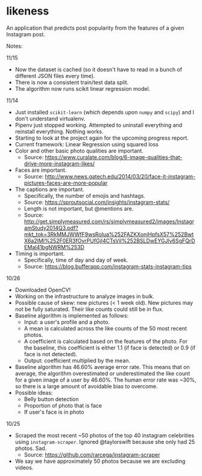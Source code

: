 # likeness
An application that predicts post popularity from the features of a given Instagram post.

Notes:

11/15
- Now the dataset is cached (so it doesn't have to read in a bunch of different JSON files every time).
- There is now a consistent train/test data split.
- The algorithm now runs scikit linear regression model.

11/14
- Just installed `scikit-learn` (which depends upon `numpy` and `scipy`) and I don't understand virtualenv.
- Pipenv just stopped working. Attempted to uninstall everything and reinstall everything. Nothing works.
- Starting to look at the project again for the upcoming progress report.
- Current framework: Linear Regression using squared loss
- Color and other basic photo qualities are important.
	- Source: https://www.curalate.com/blog/6-image-qualities-that-drive-more-instagram-likes/
- Faces are important.
	- Source: http://www.news.gatech.edu/2014/03/20/face-it-instagram-pictures-faces-are-more-popular
- The captions are important.
	- Specifically, the number of emojis and hashtags.
	- Source: https://sproutsocial.com/insights/instagram-stats/
	- Length is not important, but @mentions are.
	- Source: http://get.simplymeasured.com/rs/simplymeasured2/images/InstagramStudy2014Q3.pdf?mkt_tok=3RkMMJWWfF9wsRolua%252FAZKXonjHpfsX57%252BwtX6a2lMI%252F0ER3fOvrPUfGjI4CTsViI%252BSLDwEYGJlv6SgFQrDEMal41bgNWRM%253D
- Timing is important.
	- Specifically, time of day and day of week.
	- Source: https://blog.bufferapp.com/instagram-stats-instagram-tips

10/26
- Downloaded OpenCV!
- Working on the infrastructure to analyze images in bulk.
- Possible cause of skew: new pictures (< 1 week old). New pictures may not be fully saturated. Their like counts could still be in flux.
- Baseline algorithm is implemented as follows:
	- Input: a user's profile and a photo.
	- A mean is calculated across the like counts of the 50 most recent photos.
	- A coefficient is calculated based on the features of the photo. For the baseline, this coefficient is either 1.1 (if face is detected) or 0.9 (if face is not detected).
	- Output: coefficient multiplied by the mean.
- Baseline algorithm has 46.60% average error rate. This means that on average, the algorithm overestimated or underestimated the like count for a given image of a user by 46.60%. The human error rate was ~30%, so there is a large amount of avoidable bias to overcome.
- Possible ideas:
	- Belly button detection
	- Proportion of photo that is face
	- If user's face is in photo

10/25
- Scraped the most recent ~50 photos of the top 40 instagram celebrities using `instagram-scraper`. Ignored @taylorswift because she only had 25 photos. Sad.
	- Source: https://github.com/rarcega/instagram-scraper
- We say we have approximately 50 photos because we are excluding videos.